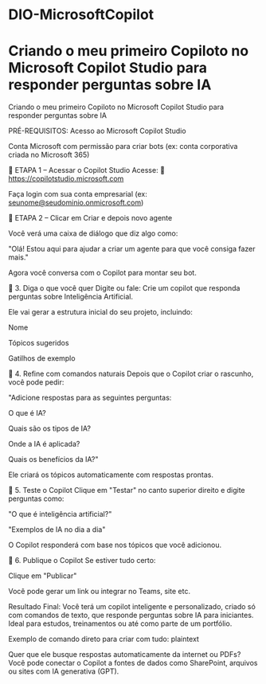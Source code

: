 # DIO-MicrosoftCopilot

# Criando o meu primeiro  Copiloto no Microsoft Copilot Studio para responder perguntas sobre IA

Criando o meu primeiro  Copiloto no Microsoft Copilot Studio para responder perguntas sobre IA

PRÉ-REQUISITOS:
Acesso ao Microsoft Copilot Studio

Conta Microsoft com permissão para criar bots (ex: conta corporativa criada no Microsoft 365)

🔹 ETAPA 1 – Acessar o Copilot Studio
Acesse:
🔗 https://copilotstudio.microsoft.com

Faça login com sua conta empresarial (ex: seunome@seudominio.onmicrosoft.com)

🔹 ETAPA 2 – Clicar em Criar e depois novo agente  

Você verá uma caixa de diálogo que diz algo como:

"Olá! Estou aqui para ajudar a criar um agente para que você consiga fazer mais."

Agora você conversa com o Copilot para montar seu bot.

🔹 3. Diga o que você quer
Digite ou fale:
Crie um copilot que responda perguntas sobre Inteligência Artificial.

Ele vai gerar a estrutura inicial do seu projeto, incluindo:

Nome

Tópicos sugeridos

Gatilhos de exemplo

🔹 4. Refine com comandos naturais
Depois que o Copilot criar o rascunho, você pode pedir:

"Adicione respostas para as seguintes perguntas:

O que é IA?

Quais são os tipos de IA?

Onde a IA é aplicada?

Quais os benefícios da IA?"

Ele criará os tópicos automaticamente com respostas prontas.

🔹 5. Teste o Copilot
Clique em "Testar" no canto superior direito e digite perguntas como:

"O que é inteligência artificial?"

"Exemplos de IA no dia a dia"

O Copilot responderá com base nos tópicos que você adicionou.

🔹 6. Publique o Copilot
Se estiver tudo certo:

Clique em "Publicar"

Você pode gerar um link ou integrar no Teams, site etc.

Resultado Final:
Você terá um copilot inteligente e personalizado, criado só com comandos de texto, que responde perguntas sobre IA para iniciantes. Ideal para estudos, treinamentos ou até como parte de um portfólio.

Exemplo de comando direto para criar com tudo:
plaintext

Quer que ele busque respostas automaticamente da internet ou PDFs? Você pode conectar o Copilot a fontes de dados como SharePoint, arquivos ou sites com IA generativa (GPT).

